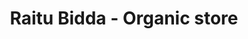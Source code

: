 ---
title: "Raitu Bidda - Organic store"
url: /rajamundry/raitu-bidda-organic-store/
shop: Supermarkt
---